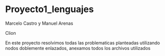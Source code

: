 # Proyecto1_lenguajes
Marcelo Castro y Manuel Arenas

Clion

En este proyecto resolvimos todas las problematicas planteadas utilizando nodos doblemente enlazados, anexamos todos los archivos utilizados
